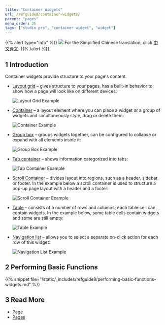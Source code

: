 ```yaml
---
title: "Container Widgets"
url: /refguide8/container-widgets/
parent: "pages"
menu_order: 25
tags: ["studio pro", "container widget", "widget"]
---
```


{{% alert type="info" %}}
<img src="attachments/chinese-translation/china.png" style="display: inline-block; margin: 0" /> For the Simplified Chinese translation, click [中文译文](https://cdn.mendix.tencent-cloud.com/documentation/refguide8/container-widgets.pdf).
{{% /alert %}}

## 1 Introduction

Container widgets provide structure to your page's content.

* [Layout grid](/refguide8/layout-grid/) – gives structure to your pages, has a built-in behavior to show how a page will look like on different devices:

    ![Layout Grid Example](/attachments/refguide8/modeling/pages/container-widgets/layout-grid-example.png)

* [Container](/refguide8/container/) – a layout element where you can place a widget or a group of widgets and simultaneously style, drag or delete them:

    ![Container Example](/attachments/refguide8/modeling/pages/container-widgets/container-example.png)

* [Group box](/refguide8/group-box/) – groups widgets together, can be configured to collapse or expand with all elements inside it:

    ![Group Box Example](/attachments/refguide8/modeling/pages/container-widgets/group-box-example.png)

* [Tab container](/refguide8/tab-container/) – shows information categorized into tabs:

    ![Tab Container Example](/attachments/refguide8/modeling/pages/container-widgets/tab-container-example.png)

* [Scroll Container](/refguide8/scroll-container/) – divides layout into regions, such as a header, sidebar, or footer. In the example below a scroll container is used to structure a pop-up page layout with a header and a footer:

    ![Scroll Container Example](/attachments/refguide8/modeling/pages/container-widgets/scroll-container-example.png)

* [Table](/refguide8/table/) – consists of a number of rows and columns; each table cell can contain widgets. In the example below, some table cells contain widgets and some are still empty:

    ![Table Example](/attachments/refguide8/modeling/pages/container-widgets/table-example.png)

* [Navigation list](/refguide8/navigation-list/) – allows you to select a separate on-click action for each row of this widget:

    ![Navigation List Example](/attachments/refguide8/modeling/pages/container-widgets/navigation-list-example.png)

## 2 Performing Basic Functions

{{% snippet file="/static/_includes/refguide8/performing-basic-functions-widgets.md" %}}

## 3 Read More

* [Page](/refguide8/page/)
* [Pages](/refguide8/pages/)